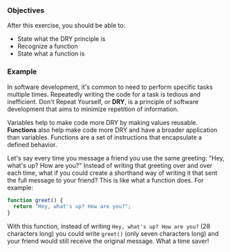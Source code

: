 <!--{ ids:[144], language:'JavaScript', type:'workshop', order: 0, name:'DRY Principle', description:'Don't Repeat Yourself' }-->

### Objectives

After this exercise, you should be able to:

- State what the DRY principle is
- Recognize a function
- State what a function is

### Example

In software development, it's common to need to perform specific tasks multiple times. Repeatedly writing the code for a task is tedious and inefficient. Don't Repeat Yourself, or __DRY__, is a principle of software development that aims to minimize repetition of information.

Variables help to make code more DRY by making values reusable. __Functions__ also help make code more DRY and have a broader application than variables. Functions are a set of instructions that encapsulate a defined behavior.

Let's say every time you message a friend you use the same greeting: "Hey, what's up? How are you?" Instead of writing that greeting over and over each time, what if you could create a shorthand way of writing it that sent the full message to your friend? This is like what a function does. For example:

```js
function greet() {
  return "Hey, what's up? How are you?";
}
```

With this function, instead of writing `Hey, what's up? How are you?` (28 characters long) you could write `greet()` (only seven characters long) and your friend would still receive the original message. What a time saver!
